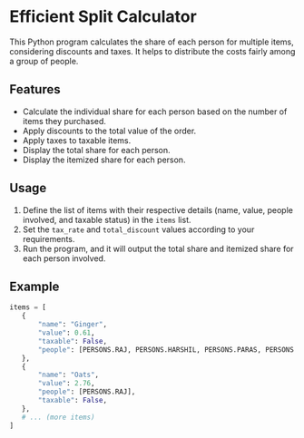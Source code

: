 # Efficient Split Calculator

This Python program calculates the share of each person for multiple items, considering discounts and taxes. It helps to distribute the costs fairly among a group of people.

## Features

- Calculate the individual share for each person based on the number of items they purchased.
- Apply discounts to the total value of the order.
- Apply taxes to taxable items.
- Display the total share for each person.
- Display the itemized share for each person.

## Usage

1. Define the list of items with their respective details (name, value, people involved, and taxable status) in the `items` list.
2. Set the `tax_rate` and `total_discount` values according to your requirements.
3. Run the program, and it will output the total share and itemized share for each person involved.

## Example

```python
items = [
   {
       "name": "Ginger",
       "value": 0.61,
       "taxable": False,
       "people": [PERSONS.RAJ, PERSONS.HARSHIL, PERSONS.PARAS, PERSONS.VIRAL, PERSONS.SHUBHAM]
   },
   {
       "name": "Oats",
       "value": 2.76,
       "people": [PERSONS.RAJ],
       "taxable": False,
   },
   # ... (more items)
]
```
